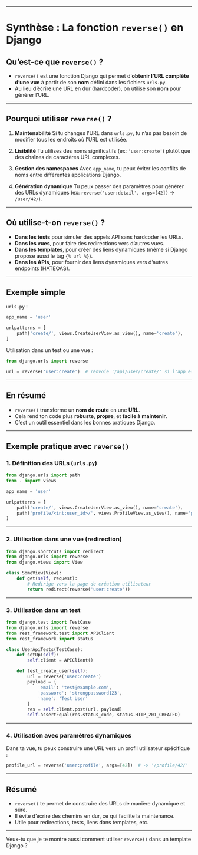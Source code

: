 

---

# Synthèse : La fonction `reverse()` en Django

## Qu’est-ce que `reverse()` ?

* `reverse()` est une fonction Django qui permet d’**obtenir l’URL complète d’une vue** à partir de son **nom** défini dans les fichiers `urls.py`.
* Au lieu d’écrire une URL en dur (hardcoder), on utilise son **nom** pour générer l’URL.

---

## Pourquoi utiliser `reverse()` ?

1. **Maintenabilité**
   Si tu changes l’URL dans `urls.py`, tu n’as pas besoin de modifier tous les endroits où l’URL est utilisée.

2. **Lisibilité**
   Tu utilises des noms significatifs (ex: `'user:create'`) plutôt que des chaînes de caractères URL complexes.

3. **Gestion des namespaces**
   Avec `app_name`, tu peux éviter les conflits de noms entre différentes applications Django.

4. **Génération dynamique**
   Tu peux passer des paramètres pour générer des URLs dynamiques (ex: `reverse('user:detail', args=[42])` → `/user/42/`).

---

## Où utilise-t-on `reverse()` ?

* **Dans les tests** pour simuler des appels API sans hardcoder les URLs.
* **Dans les vues**, pour faire des redirections vers d’autres vues.
* **Dans les templates**, pour créer des liens dynamiques (même si Django propose aussi le tag `{% url %}`).
* **Dans les APIs**, pour fournir des liens dynamiques vers d’autres endpoints (HATEOAS).

---

## Exemple simple

`urls.py` :

```python
app_name = 'user'

urlpatterns = [
    path('create/', views.CreateUserView.as_view(), name='create'),
]
```

Utilisation dans un test ou une vue :

```python
from django.urls import reverse

url = reverse('user:create')  # renvoie '/api/user/create/' si l'app est incluse sous /api/user/
```

---

## En résumé

* `reverse()` transforme un **nom de route** en une **URL**.
* Cela rend ton code plus **robuste**, **propre**, et **facile à maintenir**.
* C’est un outil essentiel dans les bonnes pratiques Django.

---



## Exemple pratique avec `reverse()`

### 1. Définition des URLs (`urls.py`)

```python
from django.urls import path
from . import views

app_name = 'user'

urlpatterns = [
    path('create/', views.CreateUserView.as_view(), name='create'),
    path('profile/<int:user_id>/', views.ProfileView.as_view(), name='profile'),
]
```

---

### 2. Utilisation dans une vue (redirection)

```python
from django.shortcuts import redirect
from django.urls import reverse
from django.views import View

class SomeView(View):
    def get(self, request):
        # Redirige vers la page de création utilisateur
        return redirect(reverse('user:create'))
```

---

### 3. Utilisation dans un test

```python
from django.test import TestCase
from django.urls import reverse
from rest_framework.test import APIClient
from rest_framework import status

class UserApiTests(TestCase):
    def setUp(self):
        self.client = APIClient()

    def test_create_user(self):
        url = reverse('user:create')
        payload = {
            'email': 'test@example.com',
            'password': 'strongpassword123',
            'name': 'Test User'
        }
        res = self.client.post(url, payload)
        self.assertEqual(res.status_code, status.HTTP_201_CREATED)
```

---

### 4. Utilisation avec paramètres dynamiques

Dans ta vue, tu peux construire une URL vers un profil utilisateur spécifique :

```python
profile_url = reverse('user:profile', args=[42])  # -> '/profile/42/'
```

---

## Résumé

* `reverse()` te permet de construire des URLs de manière dynamique et sûre.
* Il évite d’écrire des chemins en dur, ce qui facilite la maintenance.
* Utile pour redirections, tests, liens dans templates, etc.

---

Veux-tu que je te montre aussi comment utiliser `reverse()` dans un template Django ?

